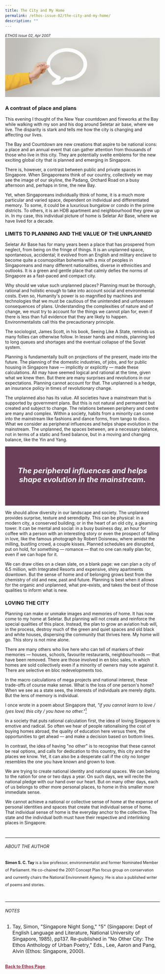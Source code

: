 ```yaml
---
title: The City and My Home
permalink: /ethos-issue-02/the-city-and-my-home/
description: ""
---
```

<style>
	
.back a
{
	color: #9f2943;
	font-weight: bold;
}

.bullet li
{
	font-size:16px;
}
	
.maroon
{
background-color: #6B3E57;	
padding: 30px;
}

.maroon h3, .maroon p, .maroon sup
{
	color: white;
}
	
.maroon h5	
{
	color: white;
	text-align: center;
	font-size: 24px;
}	

.author
{
border-bottom: 1px solid black;
margin-top:40px;
padding-bottom:30px;
border-top: 1px solid black;	

}

.author p {
	font-size: 0.9em;
	line-height:24px !important;
	}	
	
.adapted
{
border-bottom: 1px solid black;
margin-top:40px;
padding-bottom:30px;
}	
	
.adapted p
{
	font-size: 0.9em;
	line-height:24px !important;
}
	
	
.small-text
{
font-size:16px;
}
	
	
	
</style>

<em><small>ETHOS Issue 02, Apr 2007</small></em>
<img src="/images/Landing_Banner_Images/banner_opinion.jpg">



<h3>A contrast of place and plans</h3>

<p>This evening I thought of the New Year countdown and fireworks at the Bay while walking with my son and his dog around Seletar air base, where we live. The disparity is stark and tells me how the city is changing and affecting our lives.</p>

<p>The Bay and Countdown are new creations that aspire to be national icons: a place and an annual event that can gather attention from thousands of those who live in this city. They are potentially svelte emblems for the new exciting global city that is planned and emerging in Singapore.</p>

<p>There is, however, a contrast between public and private spaces in Singapore. When Singaporeans think of our country, collectively we may see the image of our skyline, the Padang, Orchard Road on a busy afternoon and, perhaps in time, the new Bay.</p>

<p>Yet, when Singaporeans individually think of home, it is a much more particular and varied space, dependent on individual and differentiated memory. To some, it could be a luxurious bungalow or condo in the prime districts. To others, it is an HDB apartment and neighbourhood they grew up in. In my case, this individual picture of home is Seletar Air Base, where we have lived for a decade.</p>

<h3>LIMITS TO PLANNING AND THE VALUE OF THE UNPLANNED</h3>

<p>Seletar Air Base has for many years been a place that has prospered from neglect, from being on the fringe of things. It is an unplanned space, spontaneous, accidental; it evolved from an English and military enclave to become quite a cosmopolitan bohemia with a mix of peoples in Singaporeans and many different nationalities, diverse in ethnicities and outlooks. It is a green and gentle place that calmly defies the norms of Singapore as a fast-paced and compact city.</p>

<p>Why should we value such unplanned places? Planning must be thorough, rational and holistic enough to take into account social and environmental costs. Even so, Humanity's power is so magnified by machines and technologies that we must be cautious of the unintended and unforeseen consequences of plans. Understanding the complexities of nature and of change, we must try to account for the things we cannot plan for, even if there is less than full evidence that they are likely to happen. Environmentalists call this the precautionary principle.</p>

<p>The sociologist, James Scott, in his book, Seeing Like A State, reminds us many follies can otherwise follow. In lesser hands and minds, planning led to long queues and shortages and the eventual collapse of the Soviet system.</p>

<p>Planning is fundamentally built on projections of the present, made into the future. The planning of the domestic industries, of jobs, and for public housing in Singapore have — implicitly or explicitly — made these calculations. All may have seemed logical and rational at the time, given what we knew then. But there are many surprises and revolutions in our expectations. Planning cannot account for that. The unplanned is a hedge, an insurance policy in times of revolutionary change.</p>

<p>The unplanned also has its value. All societies have a mainstream that is supported by government plans. But this is not natural and permanent but created and subject to change. The relations between periphery and centre are many and complex. Within a society, habits from a minority can come into the mainstream like fashions and dance forms, from tango to disco. What we consider as peripheral influences and helps shape evolution in the mainstream. The unplanned, the spaces between, are a necessary balance, not in terms of a static and fixed balance, but in a moving and changing balance, like the Yin and Yang.</p>


<div class="maroon">
<h5><em>
The peripheral influences and helps shape evolution in the mainstream.
</em></h5>
</div>





<p>We should allow diversity in our landscape and society. The unplanned provides surprise, texture and serendipity. This can be physical: in a modern city, a conserved building; or in the heart of an old city, a gleaming tower. It can be mental and social: in a busy business day, an hour for coffee with a person with an interesting story or even the prospect of falling in love, like the famous photograph by Robert Doisneau, where amidst the milling, bustling crowd, a couple kisses. Planned schedules are disrupted, put on hold, for something — romance — that no one can really plan for, even if we can hope for it.</p>

<p>We can draw cities on a clean slate, on a blank page: we can plan a city of 6.5 million, with Integrated Resorts and expensive, shiny apartments downtown. But the sense of home and of belonging grows best from the chemistry of old and new, past and future. Planning is best when it allows for the organic and unplanned, what pre-exists, and takes the best of those qualities to inform what is new.</p>

<h3>LOVING THE CITY</h3>

<p>Planning can make or unmake images and memories of home. It has now come to my home at Seletar. But planning will not create and reinforce the special qualities of this place. Instead, the plan to grow an aviation hub will, in the process, destroy much of the green and quiet spaces and old black and white houses, dispersing the community that thrives here. My home will go. This story is not mine alone.</p>

<p>There are many others who live here who can tell of markers of their memories — houses, schools, favourite restaurants, neighbourhoods — that have been removed. There are those involved in en bloc sales, in which homes are sold collectively even if a minority of owners may vote against it. There are selective en bloc redevelopments too.</p>

<p>In the macro calculations of mega projects and national interest, these trade-offs of course make sense. What is the loss of one person's home? When we see as a state sees, the interests of individuals are merely digits. But the lens of memory is individual.</p>

<p>I once wrote in a poem about Singapore that,<em> "if you cannot learn to love / (yes love) this city / you have no other."</em><a href="#notes"><sup>1</sup></a></p>

<p>In a society that puts rational calculation first, the idea of loving Singapore is emotive and radical. So often we hear of people rationalising the cost of buying homes abroad, the quality of education here versus there, the opportunities to get ahead — and make a decision based on bottom lines.</p>

<p>In contrast, the idea of having "no other" is to recognise that these cannot be real options, and calls for dedication to this country, this city and the places we know. Yet, it can also be a desperate call if the city no longer resembles the one you have known and grown to love.</p>


<p>We are trying to create national identity and national spaces. We can belong to the nation for one or two days a year. On such days, we will recite the national pledge with our hand over our heart. But on many other days, each of us belongs to other more personal places, to home in this smaller more immediate sense.</p>

<p>We cannot achieve a national or collective sense of home at the expense of personal identities and spaces that create that individual sense of home. That individual sense of home is the everyday anchor to the collective. The state and the individual both must have their respective and interlinking places in Singapore.</p>

<div class="author">

<h6>ABOUT THE AUTHOR</h6>

<p class="small-text"><strong>Simon S. C. Tay</strong> is a law professor, environmentalist and former Nominated Member of Parliament. He co-chaired the 2001 Concept Plan focus group on conservation and currently chairs the National Environment Agency. He is also a published writer of poems and stories.</p>

</div>

<h6><a name="notes"></a>NOTES</h6>

<ol>
<li class="small-text">Tay, Simon, "Singapore Night Song," "5" (Singapore: Dept of English Language and Literature, National University of Singapore, 1985), pp137. Re-published in "No Other City: The Ethos Anthology of Urban Poetry," Eds., Lee, Aaron and Pang, Alvin (Ethos: Singapore, 2000).</li>
</ol>

<br>

<div class="back">
<a href="/ethos/">Back to Ethos Page</a>	
</div>